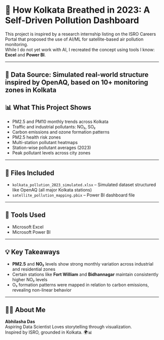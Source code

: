 # 🌆 How Kolkata Breathed in 2023: A Self-Driven Pollution Dashboard

This project is inspired by a research internship listing on the ISRO Careers Portal that proposed the use of AI/ML for satellite-based air pollution monitoring.  
While I do not yet work with AI, I recreated the concept using tools I know: **Excel** and **Power BI**.

---
## 📌 Data Source: Simulated real-world structure inspired by OpenAQ, based on 10+ monitoring zones in Kolkata  

## 📊 What This Project Shows

- PM2.5 and PM10 monthly trends across Kolkata
- Traffic and industrial pollutants: NO₂, SO₂
- Carbon emissions and ozone formation patterns
- PM2.5 health risk zones
- Multi-station pollutant heatmaps
- Station-wise pollutant averages (2023)
- Peak pollutant levels across city zones

---

## 📂 Files Included

- `kolkata_pollution_2023_simulated.xlsx` – Simulated dataset structured like OpenAQ (all major Kolkata stations)
- `satellite_pollution_mapping.pbix` – Power BI dashboard file

---

## 🧠 Tools Used
- Microsoft Excel  
- Microsoft Power BI  

---

## 💡 Key Takeaways

- **PM2.5** and **NO₂** levels show strong monthly variation across industrial and residential zones
- Certain stations like **Fort William** and **Bidhannagar** maintain consistently higher NO₂ levels
- O₃ formation patterns were mapped in relation to carbon emissions, revealing non-linear behavior

---

## 👩‍💻 About Me

**Abhilasha Das**  
Aspiring Data Scientist
Loves storytelling through visualization.  
Inspired by ISRO, grounded in Kolkata. 🌍📊
